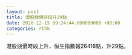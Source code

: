 ```yaml
---
layout: post
title: 港股競價時段升29點
date: 2020-12-15 09:24:44.000000000 +08:00
categories: rthk
---
```


港股競價時段上升，恒生指數報26418點，升29點。
